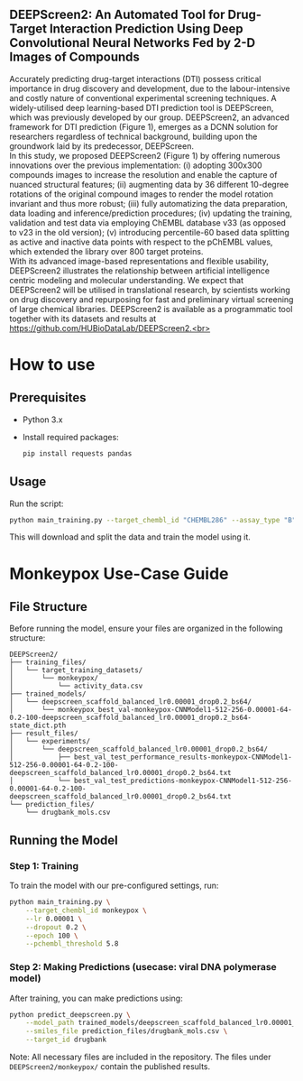 ## DEEPScreen2: An Automated Tool for Drug-Target Interaction Prediction Using Deep Convolutional Neural Networks Fed by 2-D Images of Compounds

Accurately predicting drug-target interactions (DTI) possess critical importance in drug discovery and development, due to the labour-intensive and costly nature of conventional experimental screening techniques. A widely-utilised deep learning-based DTI prediction tool is DEEPScreen, which was previously developed by our group. DEEPScreen2, an advanced framework for DTI prediction (Figure 1), emerges as a DCNN solution for researchers regardless of technical background, building upon the groundwork laid by its predecessor, DEEPScreen.<br>
In this study, we proposed DEEPScreen2 (Figure 1) by offering numerous innovations over the previous implementation: (i) adopting 300x300 compounds images to increase the resolution and enable the capture of nuanced structural features; (ii) augmenting data by 36 different 10-degree rotations of the original compound images to render the model rotation invariant and thus more robust; (iii) fully automatizing the data preparation, data loading and inference/prediction procedures; (iv) updating the training, validation and test data via employing ChEMBL database v33 (as opposed to v23 in the old version); (v) introducing percentile-60 based data splitting as active and inactive data points with respect to the pChEMBL values, which extended the library over 800 target proteins.<br>
With its advanced image-based representations and flexible usability, DEEPScreen2 illustrates the relationship between artificial intelligence centric modeling and molecular understanding. We expect that DEEPScreen2 will be utilised in translational research, by scientists working on drug discovery and repurposing for fast and preliminary virtual screening of large chemical libraries. DEEPScreen2 is available as a programmatic tool together with its datasets and results at https://github.com/HUBioDataLab/DEEPScreen2.<br>

# How to use

## Prerequisites

- Python 3.x
- Install required packages:

  ```bash
  pip install requests pandas
  ```
## Usage
Run the script:
   
   ```bash
   python main_training.py --target_chembl_id "CHEMBL286" --assay_type "B" --pchembl_threshold 6.0 --output_file "activity_data.csv"
   ```

This will download and split the data and train the model using it.

# Monkeypox Use-Case Guide

## File Structure
Before running the model, ensure your files are organized in the following structure:

```
DEEPScreen2/
├── training_files/
│   └── target_training_datasets/
│       └── monkeypox/
│           └── activity_data.csv
├── trained_models/
│   └── deepscreen_scaffold_balanced_lr0.00001_drop0.2_bs64/
│       └── monkeypox_best_val-monkeypox-CNNModel1-512-256-0.00001-64-0.2-100-deepscreen_scaffold_balanced_lr0.00001_drop0.2_bs64-state_dict.pth
├── result_files/
│   └── experiments/
│       └── deepscreen_scaffold_balanced_lr0.00001_drop0.2_bs64/
│           ├── best_val_test_performance_results-monkeypox-CNNModel1-512-256-0.00001-64-0.2-100-deepscreen_scaffold_balanced_lr0.00001_drop0.2_bs64.txt
│           └── best_val_test_predictions-monkeypox-CNNModel1-512-256-0.00001-64-0.2-100-deepscreen_scaffold_balanced_lr0.00001_drop0.2_bs64.txt
└── prediction_files/
    └── drugbank_mols.csv
```

## Running the Model

### Step 1: Training
To train the model with our pre-configured settings, run:

```bash
python main_training.py \
    --target_chembl_id monkeypox \
    --lr 0.00001 \
    --dropout 0.2 \
    --epoch 100 \
    --pchembl_threshold 5.8 
```

### Step 2: Making Predictions (usecase: viral DNA polymerase model)
After training, you can make predictions using:

```bash
python predict_deepscreen.py \
    --model_path trained_models/deepscreen_scaffold_balanced_lr0.00001_drop0.2_bs64/monkeypox_best_val-monkeypox-CNNModel1-512-256-0.00001-64-0.2-100-deepscreen_scaffold_balanced_lr0.00001_drop0.2_bs64-state_dict.pth \
    --smiles_file prediction_files/drugbank_mols.csv \
    --target_id drugbank 
```

Note: All necessary files are included in the repository. The files under `DEEPScreen2/monkeypox/` contain the published results.
